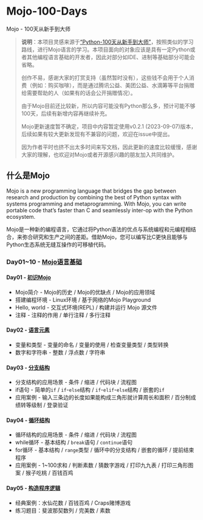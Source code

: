 # Mojo-100-Days
Mojo - 100天从新手到大师

>**说明**：本项目灵感来源于[“Python-100天从新手到大师”](<https://github.com/jackfrued/Python-100-Days/tree/master#readme>)，按照类似的学习路线，进行Mojo语言的学习。本项目面向的对象应该是具有一定Python或者其他编程语言基础的开发者，因此对部分如IDE、进制等基础部分可能会省略。
> 
> 创作不易，感谢大家的打赏支持（虽然暂时没有），这些钱不会用于个人消费（例如：购买咖啡），而是通过腾讯公益、美团公益、水滴筹等平台捐赠给需要帮助的人（如果有的话会公开捐赠情况）。
> 
> 由于Mojo目前还比较新，所以内容可能没有Python那么多，预计可能不够100天，后续有新增内容再继续补充。
> 
> Mojo更新速度暂不确定，项目中内容暂定使用v0.2.1 (2023-09-07)版本，后续如果有较大更新发现有不兼容的问题，欢迎在issue中提出。
> 
> 因为作者平时也挤不出太多时间来写文档，因此更新的速度比较缓慢，感谢大家的理解，也欢迎对Mojo或者开源感兴趣的朋友加入共同维护。

## 什么是Mojo
Mojo is a new programming language that bridges the gap between research and production by combining the best of Python syntax with systems programming and metaprogramming. With Mojo, you can write portable code that’s faster than C and seamlessly inter-op with the Python ecosystem.

Mojo是一种新的编程语言，它通过将Python语法的优点与系统编程和元编程相结合，来弥合研究和生产之间的差距。借助Mojo，您可以编写比C更快且能够与Python生态系统无缝互操作的可移植代码。

### Day01~10 - [Mojo语言基础](./Day01-10)

#### Day01 - [初识Mojo](./Day01-10/01.初识Mojo.md)

- Mojo简介 - Mojo的历史 / Mojo的优缺点 / Mojo的应用领域
- 搭建编程环境 - Linux环境 / 基于网络的Mojo Playground
- Hello, world - 交互式环境(REPL) / 构建并运行 Mojo 源文件
- 注释 - 注释的作用 / 单行注释 / 多行注释

#### Day02 - [语言元素](./Day01-10/02.语言元素.md)

- 变量和类型 - 变量的命名 / 变量的使用 / 检查变量类型 / 类型转换
- 数字和字符串 - 整数 / 浮点数 / 字符串

#### Day03 - [分支结构](./Day01-10/03.分支结构.md)

- 分支结构的应用场景 - 条件 / 缩进 / 代码块 / 流程图
- if语句 - 简单的`if` / `if`-`else`结构 / `if`-`elif`-`else`结构 / 嵌套的`if`
- 应用案例 - 输入三条边的长度如果能构成三角形就计算周长和面积 / 百分制成绩转等级制 / 登录验证 

#### Day04 - [循环结构](./Day01-10/04.循环结构.md)

- 循环结构的应用场景 - 条件 / 缩进 / 代码块 / 流程图
- while循环 - 基本结构 / `break`语句 / `continue`语句
- for循环 - 基本结构 / `range`类型 / 循环中的分支结构 / 嵌套的循环 / 提前结束程序 
- 应用案例 - 1~100求和 / 判断素数 / 猜数字游戏 / 打印九九表 / 打印三角形图案 / 猴子吃桃 / 百钱百鸡

#### Day05 - [构造程序逻辑](./Day01-10/05.构造程序逻辑.md)

- 经典案例：水仙花数 / 百钱百鸡 / Craps赌博游戏
- 练习题目：斐波那契数列 / 完美数 / 素数
